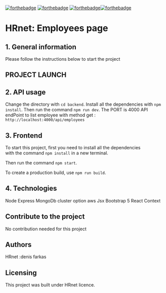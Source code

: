 [![forthebadge](https://forthebadge.com/images/badges/cc-0.svg)](https://forthebadge.com) [![forthebadge](https://forthebadge.com/images/badges/made-with-javascript.svg)](https://forthebadge.com) [![forthebadge](https://forthebadge.com/images/badges/uses-css.svg)](https://forthebadge.com)[![forthebadge](https://forthebadge.com/images/badges/uses-git.svg)](https://forthebadge.com)

# HRnet: Employees page

## 1. General information

Please follow the instructions below to start the project

## PROJECT LAUNCH

## 2. API usage

Change the directory with `cd backend`.
Install all the dependencies with `npm install`.
Then run the command `npm run dev`.
The PORT is 4000
API endPoint to list employee with method get : `http://localhost:4000/api/employees`

## 3. Frontend

To start this project, first you need to install all the dependencies  
with the command `npm install` in a new terminal.

Then run the command `npm start`.

To create a production build, use `npm run build`.

## 4. Technologies

Node Express
MongoDb cluster option aws
Jsx
Bootstrap 5
React
Context

## Contribute to the project

No contribution needed for this project

## Authors

HRnet :denis farkas

## Licensing

This project was built under HRnet licence.

